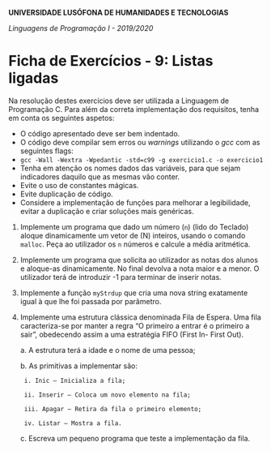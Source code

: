 **UNIVERSIDADE LUSÓFONA DE HUMANIDADES E TECNOLOGIAS**

*Linguagens de Programação I - 2019/2020*

# Ficha de Exercícios - 9: Listas ligadas

Na resolução destes exercícios deve ser utilizada a Linguagem de Programação C. Para além da correta implementação dos requisitos, tenha em conta os seguintes aspetos:

- O código apresentado deve ser bem indentado. 
- O código deve compilar sem erros ou *warnings* utilizando o *gcc* com as seguintes flags:
- `gcc -Wall -Wextra -Wpedantic -std=c99 -g exercicio1.c -o exercicio1`
- Tenha em atenção os nomes dados das variáveis, para que sejam indicadores daquilo que as mesmas vão conter.
- Evite o uso de constantes mágicas. 
- Evite duplicação de código. 
- Considere a implementação de funções para melhorar a legibilidade, evitar a duplicação e criar soluções mais genéricas.

1.	Implemente um programa que dado um número (`n`) (lido do Teclado) aloque dinamicamente um vetor de (N) inteiros, usando o comando `malloc`. Peça ao utilizador os `n` números e calcule a média aritmética.

2.	Implemente um programa que solicita ao utilizador as notas dos alunos e aloque-as dinamicamente. No final devolva a nota maior e a menor. O utilizador terá de introduzir -1 para terminar de inserir notas.

3.	Implemente a função `myStrdup` que cria uma nova string exatamente igual à que lhe foi passada por parâmetro.

4.	Implemente uma estrutura clássica denominada Fila de Espera. Uma fila caracteriza-se por manter a regra “O primeiro a entrar é o primeiro a sair”, obedecendo assim a uma estratégia FIFO (First In- First Out).

     a.	A estrutura terá a idade e o nome de uma pessoa;
  
     b.	As primitivas a implementar são:
    
         i. Inic – Inicializa a fila;
        
         ii. Inserir – Coloca um novo elemento na fila;
        
         iii. Apagar – Retira da fila o primeiro elemento;
        
         iv. Listar – Mostra a fila.
    
     c.	Escreva um pequeno programa que teste a implementação da fila.
